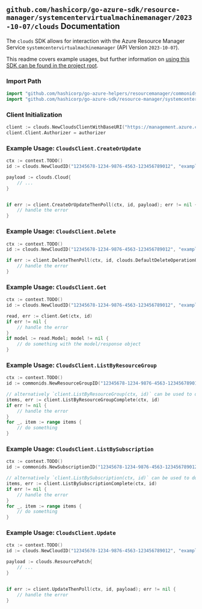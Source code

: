 
## `github.com/hashicorp/go-azure-sdk/resource-manager/systemcentervirtualmachinemanager/2023-10-07/clouds` Documentation

The `clouds` SDK allows for interaction with the Azure Resource Manager Service `systemcentervirtualmachinemanager` (API Version `2023-10-07`).

This readme covers example usages, but further information on [using this SDK can be found in the project root](https://github.com/hashicorp/go-azure-sdk/tree/main/docs).

### Import Path

```go
import "github.com/hashicorp/go-azure-helpers/resourcemanager/commonids"
import "github.com/hashicorp/go-azure-sdk/resource-manager/systemcentervirtualmachinemanager/2023-10-07/clouds"
```


### Client Initialization

```go
client := clouds.NewCloudsClientWithBaseURI("https://management.azure.com")
client.Client.Authorizer = authorizer
```


### Example Usage: `CloudsClient.CreateOrUpdate`

```go
ctx := context.TODO()
id := clouds.NewCloudID("12345678-1234-9876-4563-123456789012", "example-resource-group", "cloudValue")

payload := clouds.Cloud{
	// ...
}


if err := client.CreateOrUpdateThenPoll(ctx, id, payload); err != nil {
	// handle the error
}
```


### Example Usage: `CloudsClient.Delete`

```go
ctx := context.TODO()
id := clouds.NewCloudID("12345678-1234-9876-4563-123456789012", "example-resource-group", "cloudValue")

if err := client.DeleteThenPoll(ctx, id, clouds.DefaultDeleteOperationOptions()); err != nil {
	// handle the error
}
```


### Example Usage: `CloudsClient.Get`

```go
ctx := context.TODO()
id := clouds.NewCloudID("12345678-1234-9876-4563-123456789012", "example-resource-group", "cloudValue")

read, err := client.Get(ctx, id)
if err != nil {
	// handle the error
}
if model := read.Model; model != nil {
	// do something with the model/response object
}
```


### Example Usage: `CloudsClient.ListByResourceGroup`

```go
ctx := context.TODO()
id := commonids.NewResourceGroupID("12345678-1234-9876-4563-123456789012", "example-resource-group")

// alternatively `client.ListByResourceGroup(ctx, id)` can be used to do batched pagination
items, err := client.ListByResourceGroupComplete(ctx, id)
if err != nil {
	// handle the error
}
for _, item := range items {
	// do something
}
```


### Example Usage: `CloudsClient.ListBySubscription`

```go
ctx := context.TODO()
id := commonids.NewSubscriptionID("12345678-1234-9876-4563-123456789012")

// alternatively `client.ListBySubscription(ctx, id)` can be used to do batched pagination
items, err := client.ListBySubscriptionComplete(ctx, id)
if err != nil {
	// handle the error
}
for _, item := range items {
	// do something
}
```


### Example Usage: `CloudsClient.Update`

```go
ctx := context.TODO()
id := clouds.NewCloudID("12345678-1234-9876-4563-123456789012", "example-resource-group", "cloudValue")

payload := clouds.ResourcePatch{
	// ...
}


if err := client.UpdateThenPoll(ctx, id, payload); err != nil {
	// handle the error
}
```
